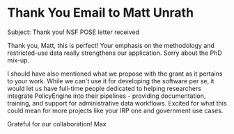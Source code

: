 # Thank You Email to Matt Unrath

Subject: Thank you! NSF POSE letter received

Thank you, Matt, this is perfect! Your emphasis on the methodology and restricted-use data really strengthens our application. Sorry about the PhD mix-up.

I should have also mentioned what we propose with the grant as it pertains to your work. While we can't use it for developing the software per se, it would let us have full-time people dedicated to helping researchers integrate PolicyEngine into their pipelines - providing documentation, training, and support for administrative data workflows. Excited for what this could mean for more projects like your IRP one and government use cases.

Grateful for our collaboration!
Max